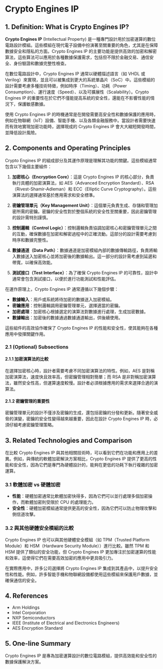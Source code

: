 # Crypto Engines IP

## 1. Definition: What is **Crypto Engines IP**?
**Crypto Engines IP** (Intellectual Property) 是一種專門設計用於加密運算的數位電路設計模組。這些模組在現代電子設備中扮演著至關重要的角色，尤其是在保障數據安全和隱私的方面。Crypto Engines IP 的主要功能是提供高效的加密和解密算法，這些算法可以應用於各種數據保護需求，包括但不限於金融交易、通信安全、身份驗證和數據完整性檢查。

在數位電路設計中，Crypto Engines IP 通常以硬體描述語言（如 VHDL 或 Verilog）來實現，並且可以被集成到更大的系統單晶片（SoC）中。這些模組的設計需要考慮多種技術特徵，例如時序（Timing）、功耗（Power Consumption）、運行速度（Speed）、以及可擴展性（Scalability）。Crypto Engines IP 的重要性在於它們不僅能提高系統的安全性，還能在不影響性能的情況下，保護敏感數據。

使用 Crypto Engines IP 的時機通常是在開發需要高安全性和數據保護的應用時，例如在物聯網（IoT）設備、智能手機、以及各類金融服務中。當設計者需要快速而有效地實現加密功能時，選擇現成的 Crypto Engines IP 會大大縮短開發時間，並降低設計風險。

## 2. Components and Operating Principles
Crypto Engines IP 的組成部分及其運作原理是理解其功能的關鍵。這些模組通常包含以下幾個主要組件：

1. **加密核心（Encryption Core）**：這是 Crypto Engines IP 的核心部分，負責執行具體的加密演算法，如 AES（Advanced Encryption Standard）、RSA（Rivest-Shamir-Adleman）和 ECC（Elliptic Curve Cryptography）。這些演算法的選擇通常基於應用需求和安全標準。

2. **密鑰管理單元（Key Management Unit）**：這個單元負責生成、存儲和管理加密所需的密鑰。密鑰的安全性對於整個系統的安全性至關重要，因此密鑰管理的設計需特別謹慎。

3. **控制邏輯（Control Logic）**：控制邏輯負責協調加密核心和密鑰管理單元之間的互動，確保數據在加密和解密過程中的正確流動。這部分的設計需要考慮到時序和數據完整性。

4. **數據通道（Data Path）**：數據通道是加密模組內部的數據傳輸路徑，負責將輸入數據送入加密核心並將加密後的數據輸出。這一部分的設計需考慮到延遲和帶寬，以確保高效能。

5. **測試接口（Test Interface）**：為了確保 Crypto Engines IP 的可靠性，設計中通常會包含測試接口，以便於進行功能測試和性能評估。

在運作原理上，Crypto Engines IP 通常遵循以下幾個步驟：

- **數據輸入**：用戶或系統將待加密的數據送入加密模組。
- **密鑰應用**：控制邏輯調用密鑰管理單元，選擇適當的密鑰。
- **加密處理**：加密核心根據選定的演算法對數據進行處理，生成加密數據。
- **數據輸出**：加密後的數據通過數據通道輸出，供後續使用。

這些組件的高效協作確保了 Crypto Engines IP 的性能和安全性，使其能夠在各種應用中發揮關鍵作用。

### 2.1 (Optional) Subsections
#### 2.1.1 加密演算法的比較
在選擇加密核心時，設計者需要考慮不同加密演算法的特性。例如，AES 是對稱加密演算法，速度快且效率高，但密鑰管理相對簡單；而 RSA 是非對稱加密演算法，雖然安全性高，但運算速度較慢。設計者必須根據應用的需求來選擇合適的演算法。

#### 2.1.2 密鑰管理的重要性
密鑰管理單元的設計不僅涉及密鑰的生成，還包括密鑰的分發和更新。隨著安全威脅的演變，密鑰的安全性變得越來越重要，因此在設計 Crypto Engines IP 時，必須仔細考慮密鑰管理策略。

## 3. Related Technologies and Comparison
在比較 Crypto Engines IP 與其他相關技術時，可以看到它們在功能和應用上的差異。例如，與傳統的軟體加密解決方案相比，Crypto Engines IP 提供了更高的性能和安全性，因為它們是專門為硬體設計的，能夠在更低的功耗下執行複雜的加密運算。

### 3.1 軟體加密 vs 硬體加密
- **性能**：硬體加密通常比軟體加密快得多，因為它們可以並行處理多個加密操作，而軟體加密則受限於 CPU 的處理能力。
- **安全性**：硬體加密模組通常提供更高的安全性，因為它們可以防止物理攻擊和側信道攻擊。

### 3.2 與其他硬體安全模組的比較
Crypto Engines IP 也可以與其他硬體安全模組（如 TPM（Trusted Platform Module）和 HSM（Hardware Security Module））進行比較。雖然 TPM 和 HSM 提供了類似的安全功能，但 Crypto Engines IP 更加專注於加密運算的性能和效率，這使得它們在需要高效加密的應用中更具吸引力。

在實際應用中，許多公司選擇將 Crypto Engines IP 集成到其產品中，以提升安全性和性能。例如，許多智能手機和物聯網設備都使用這些模組來保護用戶數據，並確保通信的安全。

## 4. References
- Arm Holdings
- Intel Corporation
- NXP Semiconductors
- IEEE (Institute of Electrical and Electronics Engineers)
- AES Encryption Standard

## 5. One-line Summary
Crypto Engines IP 是專為加密運算設計的數位電路模組，提供高效能和安全性的數據保護解決方案。